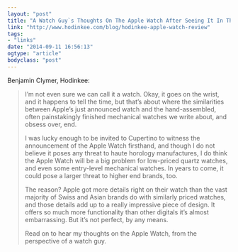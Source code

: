 ```yaml
---
layout: "post"
title: "A Watch Guy`s Thoughts On The Apple Watch After Seeing It In The Metal"
link: "http://www.hodinkee.com/blog/hodinkee-apple-watch-review"
tags: 
- "links"
date: "2014-09-11 16:56:13"
ogtype: "article"
bodyclass: "post"
---
```


Benjamin Clymer, Hodinkee:

> I’m not even sure we can call it a watch. Okay, it goes on the wrist, and it happens to tell the time, but that’s about where the similarities between Apple’s just announced watch and the hand-assembled, often painstakingly finished mechanical watches we write about, and obsess over, end.
> 
>  I was lucky enough to be invited to Cupertino to witness the announcement of the Apple Watch firsthand, and though I do not believe it poses any threat to haute horology manufactures, I do think the Apple Watch will be a big problem for low-priced quartz watches, and even some entry-level mechanical watches. In years to come, it could pose a larger threat to higher end brands, too.
> 
>  The reason? Apple got more details right on their watch than the vast majority of Swiss and Asian brands do with similarly priced watches, and those details add up to a really impressive piece of design. It offers so much more functionality than other digitals it’s almost embarrassing. But it’s not perfect, by any means.
> 
>  Read on to hear my thoughts on the Apple Watch, from the perspective of a watch guy.
